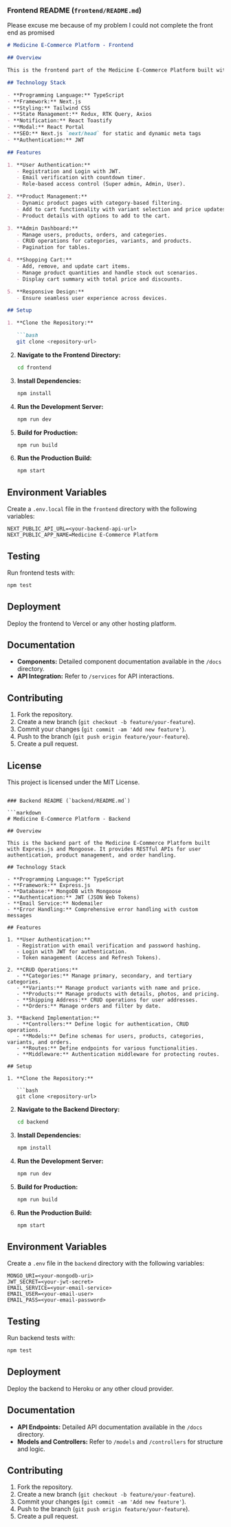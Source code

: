 
### Frontend README (`frontend/README.md`)

Please excuse me because of my problem I could not complete the front end as promised

```markdown
# Medicine E-Commerce Platform - Frontend

## Overview

This is the frontend part of the Medicine E-Commerce Platform built with Next.js, TypeScript, Tailwind CSS, and Redux. It provides user interfaces for product management, shopping cart, user authentication, and admin dashboard.

## Technology Stack

- **Programming Language:** TypeScript
- **Framework:** Next.js
- **Styling:** Tailwind CSS
- **State Management:** Redux, RTK Query, Axios
- **Notification:** React Toastify
- **Modal:** React Portal
- **SEO:** Next.js `next/head` for static and dynamic meta tags
- **Authentication:** JWT

## Features

1. **User Authentication:**
   - Registration and Login with JWT.
   - Email verification with countdown timer.
   - Role-based access control (Super admin, Admin, User).

2. **Product Management:**
   - Dynamic product pages with category-based filtering.
   - Add to cart functionality with variant selection and price updates.
   - Product details with options to add to the cart.

3. **Admin Dashboard:**
   - Manage users, products, orders, and categories.
   - CRUD operations for categories, variants, and products.
   - Pagination for tables.

4. **Shopping Cart:**
   - Add, remove, and update cart items.
   - Manage product quantities and handle stock out scenarios.
   - Display cart summary with total price and discounts.

5. **Responsive Design:**
   - Ensure seamless user experience across devices.

## Setup

1. **Clone the Repository:**

   ```bash
   git clone <repository-url>
   ```

2. **Navigate to the Frontend Directory:**

   ```bash
   cd frontend
   ```

3. **Install Dependencies:**

   ```bash
   npm install
   ```

4. **Run the Development Server:**

   ```bash
   npm run dev
   ```

5. **Build for Production:**

   ```bash
   npm run build
   ```

6. **Run the Production Build:**

   ```bash
   npm start
   ```

## Environment Variables

Create a `.env.local` file in the `frontend` directory with the following variables:

```env
NEXT_PUBLIC_API_URL=<your-backend-api-url>
NEXT_PUBLIC_APP_NAME=Medicine E-Commerce Platform
```

## Testing

Run frontend tests with:

```bash
npm test
```

## Deployment

Deploy the frontend to Vercel or any other hosting platform.

## Documentation

- **Components:** Detailed component documentation available in the `/docs` directory.
- **API Integration:** Refer to `/services` for API interactions.

## Contributing

1. Fork the repository.
2. Create a new branch (`git checkout -b feature/your-feature`).
3. Commit your changes (`git commit -am 'Add new feature'`).
4. Push to the branch (`git push origin feature/your-feature`).
5. Create a pull request.

## License

This project is licensed under the MIT License.

```

### Backend README (`backend/README.md`)

```markdown
# Medicine E-Commerce Platform - Backend

## Overview

This is the backend part of the Medicine E-Commerce Platform built with Express.js and Mongoose. It provides RESTful APIs for user authentication, product management, and order handling.

## Technology Stack

- **Programming Language:** TypeScript
- **Framework:** Express.js
- **Database:** MongoDB with Mongoose
- **Authentication:** JWT (JSON Web Tokens)
- **Email Service:** Nodemailer
- **Error Handling:** Comprehensive error handling with custom messages

## Features

1. **User Authentication:**
   - Registration with email verification and password hashing.
   - Login with JWT for authentication.
   - Token management (Access and Refresh Tokens).

2. **CRUD Operations:**
   - **Categories:** Manage primary, secondary, and tertiary categories.
   - **Variants:** Manage product variants with name and price.
   - **Products:** Manage products with details, photos, and pricing.
   - **Shipping Address:** CRUD operations for user addresses.
   - **Orders:** Manage orders and filter by date.

3. **Backend Implementation:**
   - **Controllers:** Define logic for authentication, CRUD operations.
   - **Models:** Define schemas for users, products, categories, variants, and orders.
   - **Routes:** Define endpoints for various functionalities.
   - **Middleware:** Authentication middleware for protecting routes.

## Setup

1. **Clone the Repository:**

   ```bash
   git clone <repository-url>
   ```

2. **Navigate to the Backend Directory:**

   ```bash
   cd backend
   ```

3. **Install Dependencies:**

   ```bash
   npm install
   ```

4. **Run the Development Server:**

   ```bash
   npm run dev
   ```

5. **Build for Production:**

   ```bash
   npm run build
   ```

6. **Run the Production Build:**

   ```bash
   npm start
   ```

## Environment Variables

Create a `.env` file in the `backend` directory with the following variables:

```env
MONGO_URI=<your-mongodb-uri>
JWT_SECRET=<your-jwt-secret>
EMAIL_SERVICE=<your-email-service>
EMAIL_USER=<your-email-user>
EMAIL_PASS=<your-email-password>
```

## Testing

Run backend tests with:

```bash
npm test
```

## Deployment

Deploy the backend to Heroku or any other cloud provider.

## Documentation

- **API Endpoints:** Detailed API documentation available in the `/docs` directory.
- **Models and Controllers:** Refer to `/models` and `/controllers` for structure and logic.

## Contributing

1. Fork the repository.
2. Create a new branch (`git checkout -b feature/your-feature`).
3. Commit your changes (`git commit -am 'Add new feature'`).
4. Push to the branch (`git push origin feature/your-feature`).
5. Create a pull request.


